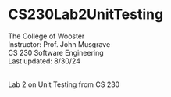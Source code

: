 # CS230Lab2UnitTesting
The College of Wooster <br>
Instructor: Prof. John Musgrave <br>
CS 230 Software Engineering <br>
Last updated: 8/30/24 <br> <br>

Lab 2 on Unit Testing from CS 230 
